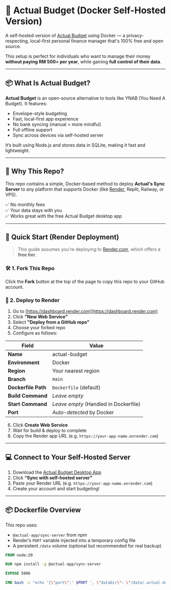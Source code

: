 # 🧾 Actual Budget (Docker Self-Hosted Version)

A self-hosted version of [Actual Budget](https://actualbudget.org) using Docker — a privacy-respecting, local-first personal finance manager that's 100% free and open source.

This setup is perfect for individuals who want to manage their money **without paying RM 500+ per year**, while gaining **full control of their data**.

---

## 📦 What Is Actual Budget?

**Actual Budget** is an open-source alternative to tools like YNAB (You Need A Budget). It features:

- Envelope-style budgeting
- Fast, local-first app experience
- No bank syncing (manual = more mindful)
- Full offline support
- Sync across devices via self-hosted server

It’s built using Node.js and stores data in SQLite, making it fast and lightweight.

---

## 🐳 Why This Repo?

This repo contains a simple, Docker-based method to deploy **Actual's Sync Server** to any platform that supports Docker (like [Render](https://render.com), Replit, Railway, or VPS).

✅ No monthly fees  
✅ Your data stays with you  
✅ Works great with the free Actual Budget desktop app

---

## 🚀 Quick Start (Render Deployment)

> This guide assumes you're deploying to [Render.com](https://render.com), which offers a **free tier**.

### 🛠️ 1. Fork This Repo

Click the **Fork** button at the top of the page to copy this repo to your GitHub account.

### 🐳 2. Deploy to Render

1. Go to [https://dashboard.render.com](https://dashboard.render.com)
2. Click **"New Web Service"**
3. Select **"Deploy from a GitHub repo"**
4. Choose your forked repo
5. Configure as follows:

| Field            | Value                                      |
|------------------|--------------------------------------------|
| **Name**         | actual-budget                              |
| **Environment**  | Docker                                     |
| **Region**       | Your nearest region                        |
| **Branch**       | `main`                                     |
| **Dockerfile Path** | `Dockerfile` (default)                  |
| **Build Command**| _Leave empty_                              |
| **Start Command**| _Leave empty_ (Handled in Dockerfile)      |
| **Port**         | _Auto-detected_ by Docker                  |

6. Click **Create Web Service**
7. Wait for build & deploy to complete
8. Copy the Render app URL (e.g. `https://your-app-name.onrender.com`)

---

## 💻 Connect to Your Self-Hosted Server

1. Download the [Actual Budget Desktop App](https://actualbudget.org)
2. Click **“Sync with self-hosted server”**
3. Paste your Render URL (e.g. `https://your-app-name.onrender.com`)
4. Create your account and start budgeting!

---

## 📦 Dockerfile Overview

This repo uses:
- `@actual-app/sync-server` from npm
- Render’s `PORT` variable injected into a temporary config file
- A persistent `/data` volume (optional but recommended for real backup)

```Dockerfile
FROM node:20

RUN npm install -g @actual-app/sync-server

EXPOSE 5006

CMD bash -c "echo '{\"port\":' $PORT ', \"dataDir\": \"/data/.actual-data\"}' > config.json && actual-server --config config.json"
